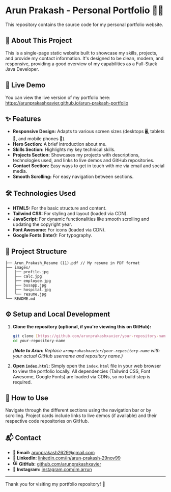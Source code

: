 # Arun Prakash - Personal Portfolio 👨‍💻

This repository contains the source code for my personal portfolio website.

## 🌟 About This Project 

This is a single-page static website built to showcase my skills, projects, and provide my contact information. It's designed to be clean, modern, and responsive, providing a good overview of my capabilities as a Full-Stack Java Developer.

## 🚀 Live Demo 

You can view the live version of my portfolio here:
https://arunprakashxavier.github.io/arun-prakash-portfolio

## ✨ Features 

* **Responsive Design:** Adapts to various screen sizes (desktops 🖥️, tablets 📱, and mobile phones 🤳).
* **Hero Section:** A brief introduction about me.
* **Skills Section:** Highlights my key technical skills.
* **Projects Section:** Showcases my projects with descriptions, technologies used, and links to live demos and GitHub repositories.
* **Contact Section:** Easy ways to get in touch with me via email and social media.
* **Smooth Scrolling:** For easy navigation between sections.

## 🛠️ Technologies Used 

* **HTML5:** For the basic structure and content.
* **Tailwind CSS:** For styling and layout (loaded via CDN).
* **JavaScript:** For dynamic functionalities like smooth scrolling and updating the copyright year.
* **Font Awesome:** For icons (loaded via CDN).
* **Google Fonts (Inter):** For typography.

## 📁 Project Structure 

```
├── Arun_Prakash_Resume (11).pdf // My resume in PDF format
├── images/                    
│   ├── profile.jpg
│   ├── calc.jpg
│   ├── employee.jpg
│   ├── busapp.jpg
│   ├── hospital.jpg
│   └── resume.jpg
└── README.md                 
```
## ⚙️ Setup and Local Development 

1.  **Clone the repository (optional, if you're viewing this on GitHub):**
    ```bash
    git clone [https://github.com/arunprakashxavier/your-repository-name.git](https://github.com/arunprakashxavier/your-repository-name.git)
    cd your-repository-name
    ```
    *(**Note to Arun:** Replace `arunprakashxavier/your-repository-name` with your actual GitHub username and repository name.)*

2.  **Open `index.html`:**
    Simply open the `index.html` file in your web browser to view the portfolio locally. All dependencies (Tailwind CSS, Font Awesome, Google Fonts) are loaded via CDNs, so no build step is required.

## 🧭 How to Use 

Navigate through the different sections using the navigation bar or by scrolling. Project cards include links to live demos (if available) and their respective code repositories on GitHub.

## 📬 Contact 

* **📧 Email:** [arunprakash2629@gmail.com](mailto:arunprakash2629@gmail.com) 
* **🔗 LinkedIn:** [linkedin.com/in/arun-prakash-29nov99](https://linkedin.com/in/arun-prakash-29nov99) 
* **<img src="https://github.githubassets.com/images/modules/logos_page/GitHub-Mark.png" width="16" height="16" alt="GitHub icon"> GitHub:** [github.com/arunprakashxavier](https://github.com/arunprakashxavier) 
* **📸 Instagram:** [instagram.com/im.arrun](https://www.instagram.com/im.arrun/) 

---

Thank you for visiting my portfolio repository! 🙏
